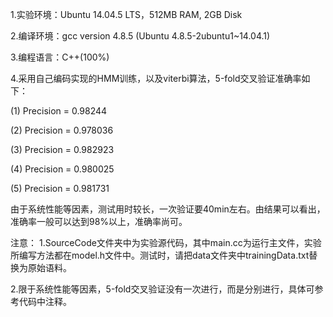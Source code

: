 1.实验环境：Ubuntu 14.04.5 LTS，512MB RAM, 2GB Disk

2.编译环境：gcc version 4.8.5 (Ubuntu 4.8.5-2ubuntu1~14.04.1)

3.编程语言：C++(100%)

4.采用自己编码实现的HMM训练，以及viterbi算法，5-fold交叉验证准确率如下：

(1) Precision = 0.98244

(2) Precision = 0.978036

(3) Precision = 0.982923

(4) Precision = 0.980025

(5) Precision = 0.981731

由于系统性能等因素，测试用时较长，一次验证要40min左右。由结果可以看出，准确率一般可以达到98%以上，准确率尚可。


注意：
1.SourceCode文件夹中为实验源代码，其中main.cc为运行主文件，实验所编写方法都在model.h文件中。测试时，请把data文件夹中trainingData.txt替换为原始语料。

2.限于系统性能等因素，5-fold交叉验证没有一次进行，而是分别进行，具体可参考代码中注释。

